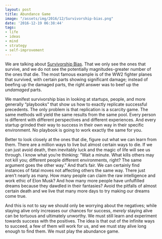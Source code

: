 ```yaml
---
layout: post
title: Abundance Game
image: "/assets/img/2016/12/Survivorship-bias.png"
date: '2016-12-19 06:38:44'
tags:
- life
- ideas
- mind
- strategy
- self-improvement
---
```


We are talking about [Survivorship Bias](https://en.wikipedia.org/wiki/Survivorship_bias). That we only see the ones that survive, and we do not see the potentially magnitudes-greater number of the ones that die. The most famous example is of the WW2 fighter planes that survived, with certain parts showing significant damage; instead of beefing up the damaged parts, the right answer was to beef up the *undamaged* parts.

We manifest survivorship bias in looking at startups, people, and more generally “playbooks” that show us how to exactly replicate successful precedents. The only problem is that replication is a scarcity game. The same methods will yield the same results from the same pool. Every person is different with different perspectives and different experiences. And every startup grinded their way to success in their own way in their specific environment. No playbook is going to work exactly the same for you.

Better to look closely at the ones that die, figure out what we can learn from them. There are a million ways to live but almost certain ways to die. If we can just avoid death, then inevitably luck and the magic of life will see us through. I know what you’re thinking: “Wait a minute. What kills others may not kill you; different people different environments, right? The same argument goes the other way.” And that’s fair. We can certainly find instances of fatal moves not affecting others the same way. There just aren’t nearly as many. How many people can claim the raw intelligence and work ethic of Elon Musk? And how many more people have unfulfilled dreams because they dawdled in their fantasies? Avoid the pitfalls of almost certain death and we live that many more days to try making our dreams come true.

And this is not to say we should only be worrying about the negatives; while staying alive only increases our chances for success, *merely* staying alive can be tortuous and ultimately unworthy. We must still learn and experiment towards success with the positives. The idea is that out of the infinite ways to succeed, a few of them will work for us, and we must stay alive long enough to find them. We must play the abundance game.
